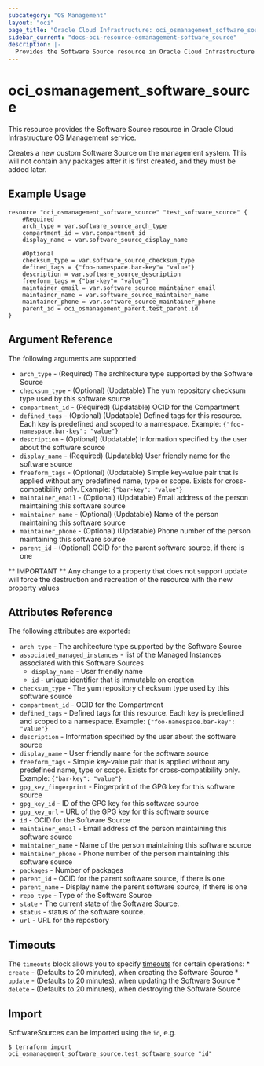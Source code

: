 ```yaml
---
subcategory: "OS Management"
layout: "oci"
page_title: "Oracle Cloud Infrastructure: oci_osmanagement_software_source"
sidebar_current: "docs-oci-resource-osmanagement-software_source"
description: |-
  Provides the Software Source resource in Oracle Cloud Infrastructure OS Management service
---
```


# oci_osmanagement_software_source
This resource provides the Software Source resource in Oracle Cloud Infrastructure OS Management service.

Creates a new custom Software Source on the management system.
This will not contain any packages after it is first created,
and they must be added later.


## Example Usage

```hcl
resource "oci_osmanagement_software_source" "test_software_source" {
	#Required
	arch_type = var.software_source_arch_type
	compartment_id = var.compartment_id
	display_name = var.software_source_display_name

	#Optional
	checksum_type = var.software_source_checksum_type
	defined_tags = {"foo-namespace.bar-key"= "value"}
	description = var.software_source_description
	freeform_tags = {"bar-key"= "value"}
	maintainer_email = var.software_source_maintainer_email
	maintainer_name = var.software_source_maintainer_name
	maintainer_phone = var.software_source_maintainer_phone
	parent_id = oci_osmanagement_parent.test_parent.id
}
```

## Argument Reference

The following arguments are supported:

* `arch_type` - (Required) The architecture type supported by the Software Source
* `checksum_type` - (Optional) (Updatable) The yum repository checksum type used by this software source
* `compartment_id` - (Required) (Updatable) OCID for the Compartment
* `defined_tags` - (Optional) (Updatable) Defined tags for this resource. Each key is predefined and scoped to a namespace. Example: `{"foo-namespace.bar-key": "value"}` 
* `description` - (Optional) (Updatable) Information specified by the user about the software source
* `display_name` - (Required) (Updatable) User friendly name for the software source
* `freeform_tags` - (Optional) (Updatable) Simple key-value pair that is applied without any predefined name, type or scope. Exists for cross-compatibility only. Example: `{"bar-key": "value"}` 
* `maintainer_email` - (Optional) (Updatable) Email address of the person maintaining this software source
* `maintainer_name` - (Optional) (Updatable) Name of the person maintaining this software source
* `maintainer_phone` - (Optional) (Updatable) Phone number of the person maintaining this software source
* `parent_id` - (Optional) OCID for the parent software source, if there is one


** IMPORTANT **
Any change to a property that does not support update will force the destruction and recreation of the resource with the new property values

## Attributes Reference

The following attributes are exported:

* `arch_type` - The architecture type supported by the Software Source
* `associated_managed_instances` - list of the Managed Instances associated with this Software Sources
	* `display_name` - User friendly name
	* `id` - unique identifier that is immutable on creation
* `checksum_type` - The yum repository checksum type used by this software source
* `compartment_id` - OCID for the Compartment
* `defined_tags` - Defined tags for this resource. Each key is predefined and scoped to a namespace. Example: `{"foo-namespace.bar-key": "value"}` 
* `description` - Information specified by the user about the software source
* `display_name` - User friendly name for the software source
* `freeform_tags` - Simple key-value pair that is applied without any predefined name, type or scope. Exists for cross-compatibility only. Example: `{"bar-key": "value"}` 
* `gpg_key_fingerprint` - Fingerprint of the GPG key for this software source
* `gpg_key_id` - ID of the GPG key for this software source
* `gpg_key_url` - URL of the GPG key for this software source
* `id` - OCID for the Software Source
* `maintainer_email` - Email address of the person maintaining this software source
* `maintainer_name` - Name of the person maintaining this software source
* `maintainer_phone` - Phone number of the person maintaining this software source
* `packages` - Number of packages
* `parent_id` - OCID for the parent software source, if there is one
* `parent_name` - Display name the parent software source, if there is one
* `repo_type` - Type of the Software Source
* `state` - The current state of the Software Source.
* `status` - status of the software source.
* `url` - URL for the repostiory

## Timeouts

The `timeouts` block allows you to specify [timeouts](https://registry.terraform.io/providers/oracle/oci/latest/docs/guides/changing_timeouts) for certain operations:
	* `create` - (Defaults to 20 minutes), when creating the Software Source
	* `update` - (Defaults to 20 minutes), when updating the Software Source
	* `delete` - (Defaults to 20 minutes), when destroying the Software Source


## Import

SoftwareSources can be imported using the `id`, e.g.

```
$ terraform import oci_osmanagement_software_source.test_software_source "id"
```

